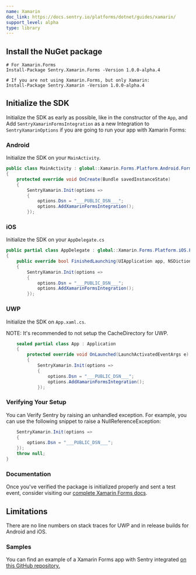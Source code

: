 ```yaml
---
name: Xamarin
doc_link: https://docs.sentry.io/platforms/dotnet/guides/xamarin/
support_level: alpha
type: library
---
```


## Install the NuGet package

```shell
# For Xamarin.Forms
Install-Package Sentry.Xamarin.Forms -Version 1.0.0-alpha.4

# If you are not using Xamarin.Forms, but only Xamarin:
Install-Package Sentry.Xamarin -Version 1.0.0-alpha.4

```

## Initialize the SDK

Initialize the SDK as early as possible, like in the constructor of the `App`, and Add `SentryXamarinFormsIntegration` as a new Integration to `SentryXamarinOptions` if you are going to run your app with Xamarin Forms:


### Android
Initialize the SDK on your `MainActivity`.

```csharp
public class MainActivity : global::Xamarin.Forms.Platform.Android.FormsAppCompatActivity
{
    protected override void OnCreate(Bundle savedInstanceState)
    {
        SentryXamarin.Init(options =>
        {
            options.Dsn = "___PUBLIC_DSN___";
            options.AddXamarinFormsIntegration();
        });
```

### iOS
Initialize the SDK on your `AppDelegate.cs`

```csharp
public partial class AppDelegate : global::Xamarin.Forms.Platform.iOS.FormsApplicationDelegate
{
    public override bool FinishedLaunching(UIApplication app, NSDictionary options)
    {
        SentryXamarin.Init(options =>
        {
            options.Dsn = "___PUBLIC_DSN___";
            options.AddXamarinFormsIntegration();
        });
```

### UWP
Initialize the SDK on `App.xaml.cs`.

NOTE: It's recommended to not setup the CacheDirectory for UWP.

```csharp
    sealed partial class App : Application
    {
        protected override void OnLaunched(LaunchActivatedEventArgs e)
        {
            SentryXamarin.Init(options =>
            {
                options.Dsn = "___PUBLIC_DSN___";
                options.AddXamarinFormsIntegration();
            });
```

### Verifying Your Setup

You can Verify Sentry by raising an unhandled exception. For example, you can use the following snippet to raise a NullReferenceException:

```csharp
    SentryXamarin.Init(options =>
	{
		options.Dsn = "___PUBLIC_DSN___";
	});
    throw null;
}
```

### Documentation

Once you've verified the package is initialized properly and sent a test event, consider visiting our [complete Xamarin Forms docs](https://docs.sentry.io/platforms/dotnet/guides/xamarin/).

## Limitations

There are no line numbers on stack traces for UWP and in release builds for Android and iOS.

### Samples

You can find an example of a Xamarin Forms app with Sentry integrated [on this GitHub repository.](https://github.com/getsentry/sentry-dotnet-xamarin/tree/main/Samples)
